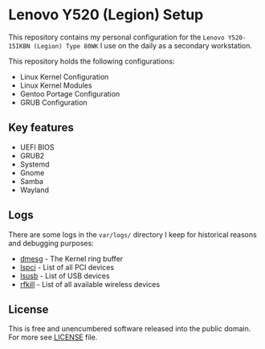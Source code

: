 # Lenovo Y520 (Legion) Setup

This repository contains my personal configuration for the
`Lenovo Y520-15IKBN (Legion) Type 80WK` I use on the daily as
a secondary workstation.

This repository holds the following configurations:

- Linux Kernel Configuration
- Linux Kernel Modules
- Gentoo Portage Configuration
- GRUB Configuration

## Key features

- UEFI BIOS
- GRUB2
- Systemd
- Gnome
- Samba
- Wayland

## Logs

There are some logs in the `var/logs/` directory I keep for historical reasons
and debugging purposes:

- [dmesg](./var/logs/dmesg) - The Kernel ring buffer
- [lspci](./var/logs/lspci) - List of all PCI devices
- [lsusb](./var/logs/lsusb) - List of USB devices
- [rfkill](./var/logs/rfkill) - List of all available wireless devices

## License

This is free and unencumbered software released into the public domain.
For more see [LICENSE](./LICENSE) file.
